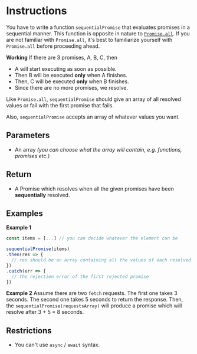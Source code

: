 # Instructions

You have to write a function `sequentialPromise` that evaluates promises in a sequential manner. This function is opposite in nature to [`Promise.all`](https://developer.mozilla.org/en-US/docs/Web/JavaScript/Reference/Global_Objects/Promise/all). If you are not familiar with `Promise.all`, it's best to familiarize yourself with `Promise.all` before proceeding ahead.

**Working**
If there are 3 promises, A, B, C, then

- A will start executing as soon as possible.
- Then B will be executed **only** when A finishes.
- Then, C will be executed **only** when B finishes.
- Since there are no more promises, we resolve.

Like `Promise.all`, `sequentialPromise` should give an array of all resolved values or fail with the first promise that fails.

Also, `sequentialPromise` accepts an array of whatever values you want.

## Parameters

- An array _(you can choose what the array will contain, e.g. functions, promises etc.)_

## Return

- A Promise which resolves when all the given promises have been **sequentially** resolved.

## Examples

**Example 1**

```js
const items = [...] // you can decide whatever the element can be

sequentialPromise(items)
.then(res => {
  // res should be an array containing all the values of each resolved promise (just like Promise.all).
})
.catch(err => {
  // the rejection error of the first rejected promise
})
```

**Example 2**
Assume there are two `fetch` requests. The first one takes 3 seconds. The second one takes 5 seconds to return the response. Then,
the `sequentialPromise(requestsArray)` will produce a promise which will resolve after 3 + 5 = 8 seconds.

## Restrictions

- You can't use `async` / `await` syntax.
